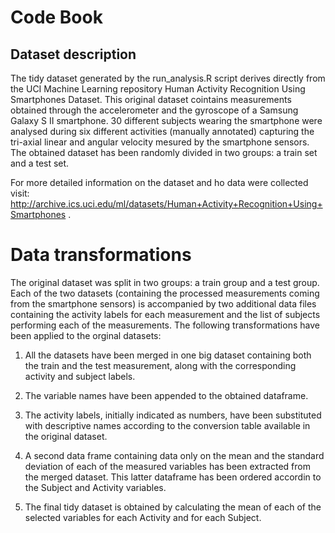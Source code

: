# Code Book

## Dataset description
The tidy dataset generated by the run_analysis.R script derives directly from the UCI Machine Learning repository Human Activity Recognition Using Smartphones Dataset. This original dataset cointains measurements obtained through the accelerometer and the gyroscope of a Samsung Galaxy S II smartphone. 30 different subjects wearing the smartphone were analysed during six different activities (manually annotated) capturing the tri-axial linear and angular velocity mesured by the smartphone sensors. The obtained dataset has been randomly divided in two groups: a train set and a test set.

For more detailed information on the dataset and ho data were collected visit: http://archive.ics.uci.edu/ml/datasets/Human+Activity+Recognition+Using+Smartphones .

# Data transformations
The original dataset was split in two groups: a train group and a test group. Each of the two datasets (containing the processed measurements coming from the smartphone sensors) is accompanied by two additional data files containing the activity labels for each measurement and the list of subjects performing each of the measurements.
The following transformations have been applied to the orginal datasets:

1) All the datasets have been merged in one big dataset containing both the train and the test measurement, along with the corresponding activity and subject labels.

2) The variable names have been appended to the obtained dataframe.

3) The activity labels, initially indicated as numbers, have been substituted with descriptive names according to the conversion table available in the original dataset.

3) A second data frame containing data only on the mean and the standard deviation of each of the measured variables has been extracted from the merged dataset. This latter dataframe has been ordered accordin to the Subject and Activity variables.

4) The final tidy dataset is obtained by calculating the mean of each of the selected variables for each Activity and for each Subject.
